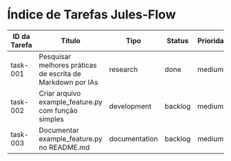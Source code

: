 # Índice de Tarefas Jules-Flow

| ID da Tarefa | Título | Tipo | Status | Prioridade | Dependências | Atribuído |
|--------------|--------|------|--------|------------|--------------|-----------|
| task-001     | Pesquisar melhores práticas de escrita de Markdown por IAs | research | done        | medium     | []           | Jules     |
| task-002     | Criar arquivo example_feature.py com função simples | development | backlog     | medium     | []           | Jules     |
| task-003     | Documentar example_feature.py no README.md        | documentation | backlog     | medium     | ["task-002"] | Jules     |
